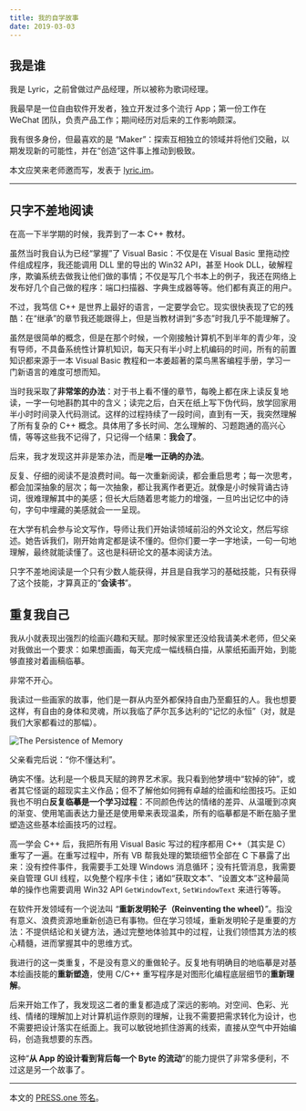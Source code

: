 ```yaml
---
title: 我的自学故事
date: 2019-03-03
---
```


## 我是谁

我是 Lyric，之前曾做过产品经理，所以被称为歌词经理。

我最早是一位自由软件开发者，独立开发过多个流行 App；第一份工作在 WeChat 团队，负责产品工作；期间经历对后来的工作影响颇深。

我有很多身份，但最喜欢的是 “Maker”：探索互相独立的领域并将他们交融，以期发现新的可能性，并在“创造”这件事上推动到极致。

本文应笑来老师邀而写，发表于 [lyric.im](https://lyric.im/my-self-teaching-stories)。

---


## 只字不差地阅读

在高一下半学期的时候，我弄到了一本 C++ 教材。

虽然当时我自认为已经“掌握”了 Visual Basic：不仅是在 Visual Basic 里拖动控件组成程序，我还能调用 DLL 里的导出的 Win32 API，甚至 Hook DLL，破解程序，欺骗系统去做我让他们做的事情；不仅是写几个书本上的例子，我还在网络上发布好几个自己做的程序：端口扫描器、字典生成器等等。他们都有真正的用户。

不过，我笃信 C++ 是世界上最好的语言，一定要学会它。现实很快表现了它的残酷：在“继承”的章节我还能跟得上，但是当教材讲到“多态”时我几乎不能理解了。

虽然是很简单的概念，但是在那个时候，一个刚接触计算机不到半年的青少年，没有导师，不具备系统性计算机知识，每天只有半小时上机编码的时间，所有的前置知识都来源于一本 Visual Basic 教程和一本姜超著的菜鸟黑客编程手册，学习一门新语言的难度可想而知。

当时我采取了**非常笨的办法**：对于书上看不懂的章节，每晚上都在床上读反复地读，一字一句地斟酌其中的含义；读完之后，白天在纸上写下伪代码，放学回家用半小时时间录入代码测试。这样的过程持续了一段时间，直到有一天，我突然理解了所有复杂的 C++ 概念。具体用了多长时间、怎么理解的、习题跑通的高兴心情，等等这些我不记得了，只记得一个结果：**我会了**。

后来，我才发现这并非是笨办法，而是**唯一正确的办法**。

反复、仔细的阅读不是浪费时间。每一次重新阅读，都会重启思考；每一次思考，都会加深抽象的层次；每一次抽象，都让我离作者更近。就像是小时候背诵古诗词，很难理解其中的美感；但长大后随着思考能力的增强，一旦吟出记忆中的诗句，字句中埋藏的美感就会一一呈现。

在大学有机会参与论文写作，导师让我们开始读领域前沿的外文论文，然后写综述。她告诉我们，刚开始肯定都是读不懂的。但你们要一字一字地读，一句一句地理解，最终就能读懂了。这也是科研论文的基本阅读方法。

只字不差地阅读是一个只有少数人能获得，并且是自我学习的基础技能，只有获得了这个技能，才算真正的“**会读书**”。

## 重复我自己

我从小就表现出强烈的绘画兴趣和天赋。那时候家里还没给我请美术老师，但父亲对我做出一个要求：如果想画画，每天完成一幅线稿白描，从蒙纸拓画开始，到能够直接对着画稿临摹。

非常不开心。

我读过一些画家的故事，他们是一群从内至外都保持自由乃至癫狂的人。我也想要这样，有自由的身体和灵魂，所以我临了萨尔瓦多达利的“记忆的永恒”（对，就是我们大家都看过的那幅）。

![The Persistence of Memory](/lyric-self-teaching-stories/the-persistence-of-memory.jpg)

父亲看完后说：“你不懂达利”。

确实不懂。达利是一个极具天赋的跨界艺术家。我只看到他梦境中“软掉的钟”，或者其它怪诞的超现实主义作品；但不了解他如何拥有卓越的绘画和绘图技巧。正如我也不明白**反复临摹是一个学习过程**：不同颜色传达的情绪的差异、从温暖到凉爽的渐变、使用笔画表达力量还是使用晕来表现温柔，所有的临摹都是不断在脑子里塑造这些基本绘画技巧的过程。

高一学会 C++ 后，我把所有用 Visual Basic 写过的程序都用 C++（其实是 C）重写了一遍。在重写过程中，所有 VB 帮我处理的繁琐细节全部在 C 下暴露了出来：没有控件事件，我需要手工处理 Windows 消息循环；没有托管消息，我需要亲自管理 GUI 线程，以免整个程序卡住；诸如“获取文本”、“设置文本”这种最简单的操作也需要调用 Win32 API `GetWindowText`, `SetWindowText` 来进行等等。


在软件开发领域有一个说法叫 “**重新发明轮子（Reinventing the wheel）**”。指没有意义、浪费资源地重新创造已有事物。但在学习领域，重新发明轮子是重要的方法：不提供结论和关键方法，通过完整地体验其中的过程，让我们领悟其方法的核心精髓，进而掌握其中的思维方式。

我进行的这一类重复，不是没有意义的重做轮子。反复地有明确目的地临摹是对基本绘画技能的**重新塑造**，使用 C/C++ 重写程序是对图形化编程底层细节的**重新理解**。

后来开始工作了，我发现这二者的重复都造成了深远的影响。对空间、色彩、光线、情绪的理解加上对计算机运作原则的理解，让我不需要把需求转化为设计，也不需要把设计落实在纸面上。我可以敏锐地抓住游离的线索，直接从空气中开始编码，创造我想要的东西。

这种“**从 App 的设计看到背后每一个 Byte 的流动**”的能力提供了非常多便利，不过这是另一个故事了。 

---

本文的 [PRESS.one 签名](https://press.one/file/v?s=60791ab3758ba4d2a78a1c0c9ae37a2b9158c78a7f924a0a41fad81c6b29ceea1c9bfcfc39d351574b3521d7fe8b7dc243756753f12f9ea165a44f133f4ba5ee0&h=6c4405e2fbd20ffa671b4cd98e121dbc3d323738fbd6a759e0391b879806e7ac&a=37bb01456229cf59e14aa19c6755a8ba2947be9b&f=P1&v=3)。